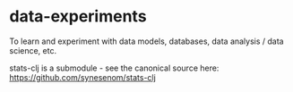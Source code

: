 # data-experiments
To learn and experiment with data models, databases, data analysis / data science, etc.

stats-clj is a submodule - see the canonical source here: https://github.com/synesenom/stats-clj
